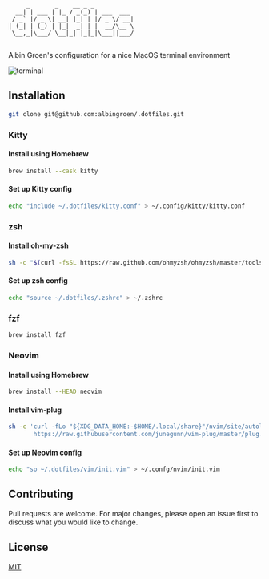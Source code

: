 ```
     _       _    __ _ _           
  __| | ___ | |_ / _(_) | ___  ___ 
 / _` |/ _ \| __| |_| | |/ _ \/ __|
| (_| | (_) | |_|  _| | |  __/\__ \
 \__,_|\___/ \__|_| |_|_|\___||___/
                                   
```

Albin Groen's configuration for a nice MacOS terminal environment

![terminal](https://res.cloudinary.com/albin-groen/image/upload/v1623960602/CleanShot_2021-06-17_at_22.09.01_mgzmtw.png)

## Installation

```bash
git clone git@github.com:albingroen/.dotfiles.git
```

### Kitty

#### Install using Homebrew

```bash
brew install --cask kitty
```

#### Set up Kitty config

```bash
echo "include ~/.dotfiles/kitty.conf" > ~/.config/kitty/kitty.conf
```

### zsh

#### Install oh-my-zsh

```bash
sh -c "$(curl -fsSL https://raw.github.com/ohmyzsh/ohmyzsh/master/tools/install.sh)"
```

#### Set up zsh config

```bash
echo "source ~/.dotfiles/.zshrc" > ~/.zshrc
```

### fzf

```bash
brew install fzf
```

### Neovim

#### Install using Homebrew

```bash
brew install --HEAD neovim
```

#### Install vim-plug

```bash
sh -c 'curl -fLo "${XDG_DATA_HOME:-$HOME/.local/share}"/nvim/site/autoload/plug.vim --create-dirs \
       https://raw.githubusercontent.com/junegunn/vim-plug/master/plug.vim'
```

#### Set up Neovim config

```bash
echo "so ~/.dotfiles/vim/init.vim" > ~/.confg/nvim/init.vim
```

## Contributing
Pull requests are welcome. For major changes, please open an issue first to discuss what you would like to change.

## License
[MIT](https://choosealicense.com/licenses/mit/)
